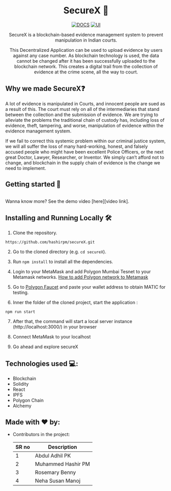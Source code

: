 <!-- markdownlint-configure-file {
  "MD013": {
    "code_blocks": false,
    "tables": false
  },
  "MD033": false,
  "MD041": false
} -->

<div align="center">

# SecureX 🔐

[![DOCS](https://img.shields.io/badge/Documentation-see%20docs-green?style=flat-square&logo=appveyor)](INSERT_LINK_FOR_DOCS_HERE) 
[![UI ](https://img.shields.io/badge/User%20Interface-Link%20to%20UI-orange?style=flat-square&logo=appveyor)](INSERT_UI_LINK_HERE)

SecureX is a blockchain-based evidence management system to prevent manipulation in Indian courts.

This Decentralized Application can be used to upload evidence by users against any case number. As blockchain technology is used, 
the data cannot be changed after it has been successfully uploaded to the blockchain network. This creates a digital trail from the collection of evidence at the crime scene, all the way to court.



</div>

## Why we made SecureX❓

A lot of evidence is manipulated in Courts, and innocent people are sued as a result of this. 
The court must rely on all of the intermediaries that stand between the collection and the submission of evidence. 
We are trying to alleviate the problems the traditional chain of custody has, 
including loss of evidence, theft, tampering, and worse, manipulation of evidence within the evidence management system. <br>

If we fail to correct this systemic problem within our criminal justice system, we will all suffer the loss of many hard-working, honest, and falsely accused people who might have been excellent Police Officers, or the next great Doctor, Lawyer, Researcher, or Inventor. We simply can’t afford not to change,
and blockchain in the supply chain of evidence is the change we need to implement.

## Getting started 🏁

![]()



Wanna know more? See the demo video [here][video link].


## Installing and Running Locally 🛠️

1. Clone the repository.
```
https://github.com/hashirpm/secureX.git
```

2. Go to the cloned directory (e.g. `cd secureX`).

3. Run ```npm install``` to install all the dependencies.

4. Login to your MetaMask and add Polygon Mumbai Tesnet to your Metamask networks.
[How to add Polygon network to Metamask](https://docs.polygon.technology/docs/develop/metamask/config-polygon-on-metamask/)

5. Go to [Polygon Faucet](https://faucet.polygon.technology/) and paste your wallet address to obtain MATIC for testing.

6. Inner the folder of the cloned project, start the application : 
```
npm run start
```
7. After that, the command will start a local server instance (http://localhost:3000/) in your browser 

8. Connect MetaMask to your localhost

9. Go ahead and explore secureX


## Technologies used 💻:

 - Blockchain
 - Solidity
 - React
 - IPFS
 - Polygon Chain
 - Alchemy
 
## Made with ❤️ by:

  - Contributors in the project:


    | SR no     | Description                       |
    | -------- | --------------------------------- |
    | 1        | Abdul Adhil PK                    |
    | 2        | Muhammed Hashir PM                |
    | 3        | Rosemary Benny                    |
    | 4        | Neha Susan Manoj                  |


